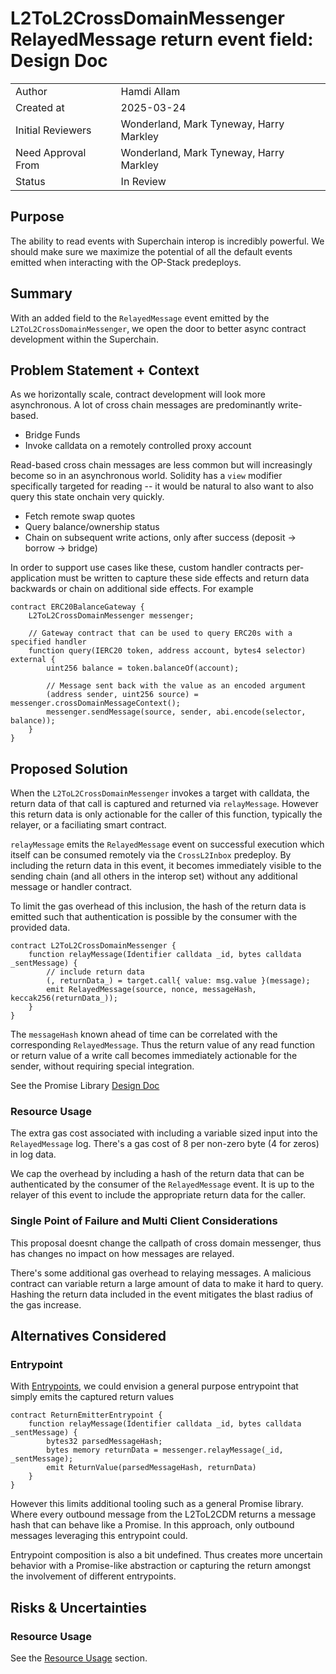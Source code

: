 # L2ToL2CrossDomainMessenger RelayedMessage return event field: Design Doc

|                    |                                         |
| ------------------ | --------------------------------------- |
| Author             | Hamdi Allam                             |
| Created at         | 2025-03-24                              |
| Initial Reviewers  | Wonderland, Mark Tyneway, Harry Markley |
| Need Approval From | Wonderland, Mark Tyneway, Harry Markley |
| Status             | In Review                               |

## Purpose

The ability to read events with Superchain interop is incredibly powerful. We should make sure we maximize the potential of all the default events emitted when interacting with the OP-Stack predeploys.

## Summary

With an added field to the `RelayedMessage` event emitted by the `L2ToL2CrossDomainMessenger`, we open the door to better async contract development within the Superchain.

## Problem Statement + Context

As we horizontally scale, contract development will look more asynchronous. A lot of cross chain messages are predominantly write-based.

- Bridge Funds
- Invoke calldata on a remotely controlled proxy account

Read-based cross chain messages are less common but will increasingly become so in an asynchronous world. Solidity has a `view` modifier specifically targeted for reading -- it would be natural to also want to also query this state onchain very quickly.

- Fetch remote swap quotes
- Query balance/ownership status
- Chain on subsequent write actions, only after success (deposit -> borrow -> bridge)

In order to support use cases like these, custom handler contracts per-application must be written to capture these side effects and return data backwards or chain on additional side effects. For example

```solidity
contract ERC20BalanceGateway {
    L2ToL2CrossDomainMessenger messenger;

    // Gateway contract that can be used to query ERC20s with a specified handler
    function query(IERC20 token, address account, bytes4 selector) external {
        uint256 balance = token.balanceOf(account);

        // Message sent back with the value as an encoded argument
        (address sender, uint256 source) = messenger.crossDomainMessageContext();
        messenger.sendMessage(source, sender, abi.encode(selector, balance));
    }
}
```

## Proposed Solution

When the `L2ToL2CrossDomainMessenger` invokes a target with calldata, the return data of that call is captured and returned via `relayMessage`. However this return data is only actionable for the caller of this function, typically the relayer, or a faciliating smart contract.

`relayMessage` emits the `RelayedMessage` event on successful execution which itself can be consumed remotely via the `CrossL2Inbox` predeploy. By including the return data in this event, it becomes immediately visible to the sending chain (and all others in the interop set) without any additional message or handler contract.

To limit the gas overhead of this inclusion, the hash of the return data is emitted such that authentication is possible by the consumer with the provided data.

```solidity
contract L2ToL2CrossDomainMessenger {
    function relayMessage(Identifier calldata _id, bytes calldata _sentMessage) {
        // include return data
        (, returnData_) = target.call{ value: msg.value }(message);
        emit RelayedMessage(source, nonce, messageHash, keccak256(returnData_));
    }
}
```

The `messageHash` known ahead of time can be correlated with the corresponding `RelayedMessage`. Thus the return value of any read function or return value of a write call becomes immediately actionable for the sender, without requiring special integration.

See the Promise Library [Design Doc](https://github.com/ethereum-optimism/design-docs/pull/216)

### Resource Usage

The extra gas cost associated with including a variable sized input into the `RelayedMessage` log. There's a gas cost of 8 per non-zero byte (4 for zeros) in log data.

We cap the overhead by including a hash of the return data that can be authenticated by the consumer of the `RelayedMessage` event. It is up to the relayer of this event to include the appropriate return data for the caller.

### Single Point of Failure and Multi Client Considerations

This proposal doesnt change the callpath of cross domain messenger, thus has changes no impact on how messages are relayed.

There's some additional gas overhead to relaying messages. A malicious contract can variable return a large amount of data to make it hard to query. Hashing the return data included in the event mitigates the blast radius of the gas increase.

## Alternatives Considered

### Entrypoint

With [Entrypoints](https://github.com/ethereum-optimism/specs/pull/484), we could envision a general purpose entrypoint that simply emits the captured return values

```solidity
contract ReturnEmitterEntrypoint {
    function relayMessage(Identifier calldata _id, bytes calldata _sentMessage) {
        bytes32 parsedMessageHash;
        bytes memory returnData = messenger.relayMessage(_id, _sentMessage);
        emit ReturnValue(parsedMessageHash, returnData)
    }
}
```

However this limits additional tooling such as a general Promise library. Where every outbound message from the L2ToL2CDM returns a message hash that can behave like a Promise. In this approach, only outbound messages leveraging this entrypoint could.

Entrypoint composition is also a bit undefined. Thus creates more uncertain behavior with a Promise-like abstraction or capturing the return amongst the involvement of different entrypoints.

## Risks & Uncertainties

### Resource Usage

See the [Resource Usage](#resource-usage) section.
